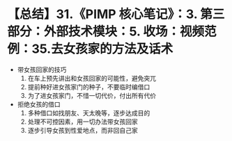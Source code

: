 # 【总结】31.《PIMP 核心笔记》：3. 第三部分：外部技术模块：5. 收场：视频范例：35.去女孩家的方法及话术

-   带女孩回家的技巧
    1.  在车上预先讲出和女孩回家的可能性，避免突兀
    2.  提前种好进女孩家门的种子，不要临时编借口
    3.  为了进女孩家门，不惜一切代价，付出所有代价
-   拒绝女孩的借口
    1.  多种借口如找朋友、天太晚等，逐步达成目的
    2.  处理不可控因素，用一切办法带女孩回家
    3.  逐步引导女孩到性爱地点，而非回自己家